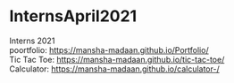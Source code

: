 # InternsApril2021
Interns 2021 \
poortfolio:
https://mansha-madaan.github.io/Portfolio/ \
Tic Tac Toe:
https://mansha-madaan.github.io/tic-tac-toe/ \
Calculator:
https://mansha-madaan.github.io/calculator-/
